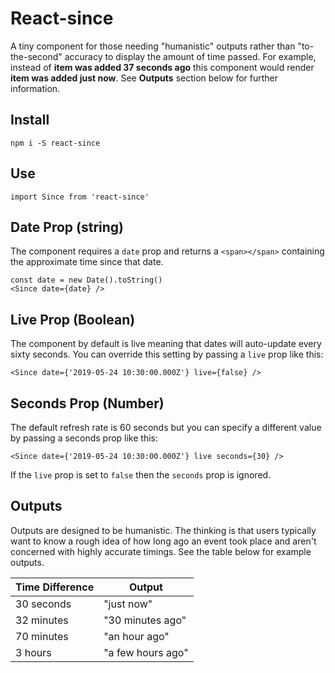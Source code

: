 # React-since
A tiny component for those needing "humanistic" outputs rather than "to-the-second" accuracy to display the amount of time passed. For example, instead of **item was added 37 seconds ago** this component would render **item was added just now**. See **Outputs** section below for further information.

## Install

    npm i -S react-since

## Use

    import Since from 'react-since'

## Date Prop (string)
The component requires a `date` prop and returns a `<span></span>` containing the approximate time since that date.

    const date = new Date().toString()
    <Since date={date} />

## Live Prop (Boolean)
The component by default is live meaning that dates will auto-update every sixty seconds. You can override this setting by passing a `live` prop like this:

    <Since date={'2019-05-24 10:30:00.000Z'} live={false} />

## Seconds Prop (Number)
The default refresh rate is 60 seconds but you can specify a different value by passing a seconds prop like this:

    <Since date={'2019-05-24 10:30:00.000Z'} live seconds={30} />

If the `live` prop is set to `false` then the `seconds` prop is ignored.

## Outputs
Outputs are designed to be humanistic. The thinking is that users typically want to know a rough idea of how long ago an event took place and aren't concerned with highly accurate timings. See the table below for example outputs.

| Time Difference  | Output             |
| ---------------- | ------------------ |
| 30 seconds       | "just now"         |
| 32 minutes       | "30 minutes ago"   |
| 70 minutes       | "an hour ago"      |
|  3 hours         | "a few hours ago"  |
